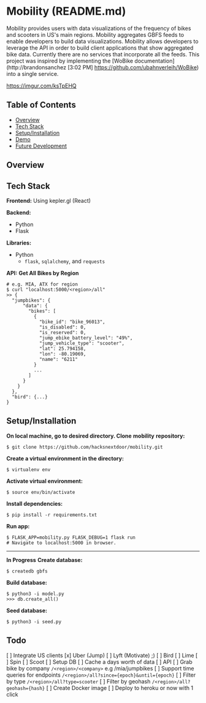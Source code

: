 # Mobility (README.md)
Mobility provides users with data visualizations of the frequency of bikes and scooters in US's main regions.  Mobility aggregates GBFS feeds to enable developers to build data visualizations.  Mobility allows developers to leverage the API in order to build client applications that show aggregated bike data.  Currently there are no services that incorporate all the feeds.  This project was inspired by implementing the [WoBike documentation](http://brandonsanchez [3:02 PM] https://github.com/ubahnverleih/WoBike) into a single service.


https://imgur.com/ksTpEHQ

## Table of Contents
- [Overview](https://github.com/Brandon05/mobility/blob/master/README.md#overview)
- [Tech Stack](https://github.com/Brandon05/mobility/blob/master/README.md#techstack)
- [Setup/Installation](https://github.com/Brandon05/mobility/blob/master/README.md#installation)
- [Demo](https://github.com/Brandon05/mobility/blob/master/README.md#demo)
- [Future Development](https://github.com/Brandon05/mobility/blob/master/README.md#future)
## Overview
## Tech Stack

**Frontend:** Using kepler.gl (React)

**Backend:** 

- Python 
- Flask

**Libraries:**

- Python
    - `flask`, `sqlalchemy`, and `requests`

**API:** 
**Get All Bikes by Region**

    # e.g. MIA, ATX for region
    $ curl "localhost:5000/<region>/all" 
    >> {
      "jumpbikes": {
          "data": {
            "bikes": [
              {
                "bike_id": "bike_96013", 
                "is_disabled": 0, 
                "is_reserved": 0, 
                "jump_ebike_battery_level": "49%", 
                "jump_vehicle_type": "scooter", 
                "lat": 25.794158, 
                "lon": -80.19069, 
                "name": "6211"
              }
              ...
            ]
          }
        }
      },
      "bird": {...}
    }
## Setup/Installation

**On local machine, go to desired directory. Clone** **mobility** **repository:**

    $ git clone https://github.com/hacksnextdoor/mobility.git

**Create a virtual environment in the directory:**

    $ virtualenv env

**Activate virtual environment:**

    $ source env/bin/activate

**Install dependencies:**

    $ pip install -r requirements.txt

**Run app:**

    $ FLASK_APP=mobility.py FLASK_DEBUG=1 flask run
    # Navigate to localhost:5000 in browser.
----------

**In Progress** 
**Create database:**

    $ createdb gbfs

**Build database:**

    $ python3 -i model.py
    >>> db.create_all()

**Seed database:**

    $ python3 -i seed.py
## Todo
[ ] Integrate US clients
    [x] Uber (Jump)
    [ ] Lyft (Motivate) ;)
    [ ] Bird
    [ ] Lime
    [ ] Spin
    [ ] Scoot
[ ] Setup DB 
    [ ] Cache a days worth of data
[ ] API
    [ ] Grab bike by company `/<region>/<company>` e.g /mia/jumpbikes
    [ ] Support time queries for endpoints `/<region>/all?since={epoch}&until={epoch}`
    [ ] Filter by type `/<region>/all?type=scooter`
    [ ] Filter by geohash `/<region>/all?geohash={hash}`
[ ] Create Docker image
[ ] Deploy to heroku or now with 1 click

